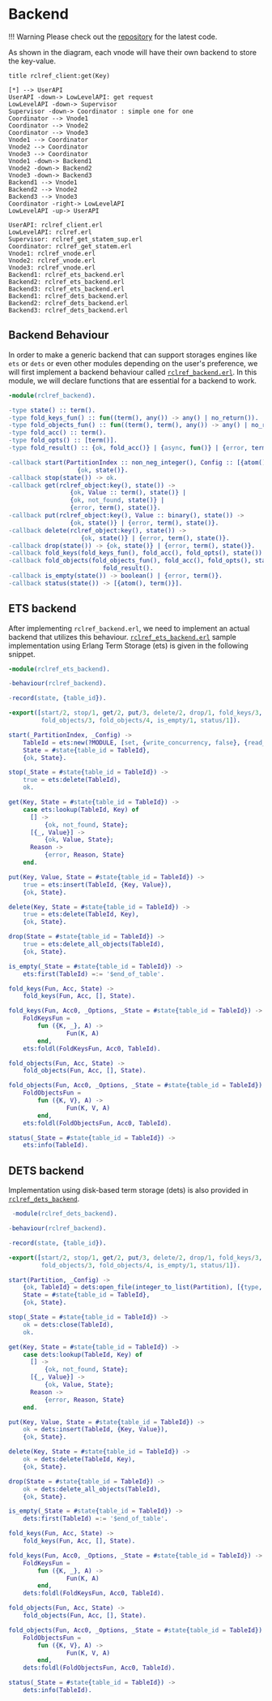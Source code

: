 # Backend

!!! Warning
    Please check out the [repository](https://github.com/wattlebirdaz/rclref) for the latest code.

As shown in the diagram, each vnode will have their own backend to store the key-value.

```plantuml
title rclref_client:get(Key)

[*] --> UserAPI 
UserAPI -down-> LowLevelAPI: get request
LowLevelAPI -down-> Supervisor
Supervisor -down-> Coordinator : simple one for one
Coordinator --> Vnode1
Coordinator --> Vnode2
Coordinator --> Vnode3
Vnode1 --> Coordinator
Vnode2 --> Coordinator
Vnode3 --> Coordinator
Vnode1 -down-> Backend1
Vnode2 -down-> Backend2
Vnode3 -down-> Backend3
Backend1 --> Vnode1
Backend2 --> Vnode2
Backend3 --> Vnode3
Coordinator -right-> LowLevelAPI
LowLevelAPI -up-> UserAPI

UserAPI: rclref_client.erl
LowLevelAPI: rclref.erl
Supervisor: rclref_get_statem_sup.erl
Coordinator: rclref_get_statem.erl
Vnode1: rclref_vnode.erl
Vnode2: rclref_vnode.erl
Vnode3: rclref_vnode.erl
Backend1: rclref_ets_backend.erl
Backend2: rclref_ets_backend.erl
Backend3: rclref_ets_backend.erl
Backend1: rclref_dets_backend.erl
Backend2: rclref_dets_backend.erl
Backend3: rclref_dets_backend.erl
```


## Backend Behaviour

In order to make a generic backend that can support storages engines like `ets` or `dets` or even other modules depending on the user's preference, we will first implement a backend behaviour called [`rclref_backend.erl`](https://github.com/wattlebirdaz/rclref/blob/master/apps/rclref/src/rclref_backend.erl). In this module, we will declare functions that are essential for a backend to work.

```erlang
-module(rclref_backend).

-type state() :: term().
-type fold_keys_fun() :: fun((term(), any()) -> any() | no_return()).
-type fold_objects_fun() :: fun((term(), term(), any()) -> any() | no_return()).
-type fold_acc() :: term().
-type fold_opts() :: [term()].
-type fold_result() :: {ok, fold_acc()} | {async, fun()} | {error, term()}.

-callback start(PartitionIndex :: non_neg_integer(), Config :: [{atom(), term()}]) ->
                   {ok, state()}.
-callback stop(state()) -> ok.
-callback get(rclref_object:key(), state()) ->
                 {ok, Value :: term(), state()} |
                 {ok, not_found, state()} |
                 {error, term(), state()}.
-callback put(rclref_object:key(), Value :: binary(), state()) ->
                 {ok, state()} | {error, term(), state()}.
-callback delete(rclref_object:key(), state()) ->
                    {ok, state()} | {error, term(), state()}.
-callback drop(state()) -> {ok, state()} | {error, term(), state()}.
-callback fold_keys(fold_keys_fun(), fold_acc(), fold_opts(), state()) -> fold_result().
-callback fold_objects(fold_objects_fun(), fold_acc(), fold_opts(), state()) ->
                          fold_result().
-callback is_empty(state()) -> boolean() | {error, term()}.
-callback status(state()) -> [{atom(), term()}].
```


## ETS backend

After implementing `rclref_backend.erl`, we need to implement an actual backend that utilizes this behaviour. [`rclref_ets_backend.erl`](https://github.com/wattlebirdaz/rclref/blob/master/apps/rclref/src/rclref_ets_backend.erl) sample implementation using Erlang Term Storage (ets) is given in the following snippet.


```erlang
-module(rclref_ets_backend).

-behaviour(rclref_backend).

-record(state, {table_id}).

-export([start/2, stop/1, get/2, put/3, delete/2, drop/1, fold_keys/3, fold_keys/4,
         fold_objects/3, fold_objects/4, is_empty/1, status/1]).

start(_PartitionIndex, _Config) ->
    TableId = ets:new(?MODULE, [set, {write_concurrency, false}, {read_concurrency, false}]),
    State = #state{table_id = TableId},
    {ok, State}.

stop(_State = #state{table_id = TableId}) ->
    true = ets:delete(TableId),
    ok.

get(Key, State = #state{table_id = TableId}) ->
    case ets:lookup(TableId, Key) of
      [] ->
          {ok, not_found, State};
      [{_, Value}] ->
          {ok, Value, State};
      Reason ->
          {error, Reason, State}
    end.

put(Key, Value, State = #state{table_id = TableId}) ->
    true = ets:insert(TableId, {Key, Value}),
    {ok, State}.

delete(Key, State = #state{table_id = TableId}) ->
    true = ets:delete(TableId, Key),
    {ok, State}.

drop(State = #state{table_id = TableId}) ->
    true = ets:delete_all_objects(TableId),
    {ok, State}.

is_empty(_State = #state{table_id = TableId}) ->
    ets:first(TableId) =:= '$end_of_table'.

fold_keys(Fun, Acc, State) ->
    fold_keys(Fun, Acc, [], State).

fold_keys(Fun, Acc0, _Options, _State = #state{table_id = TableId}) ->
    FoldKeysFun =
        fun ({K, _}, A) ->
                Fun(K, A)
        end,
    ets:foldl(FoldKeysFun, Acc0, TableId).

fold_objects(Fun, Acc, State) ->
    fold_objects(Fun, Acc, [], State).

fold_objects(Fun, Acc0, _Options, _State = #state{table_id = TableId}) ->
    FoldObjectsFun =
        fun ({K, V}, A) ->
                Fun(K, V, A)
        end,
    ets:foldl(FoldObjectsFun, Acc0, TableId).

status(_State = #state{table_id = TableId}) ->
    ets:info(TableId).
```

## DETS backend

Implementation using disk-based term storage (dets) is also provided in [`rclref_dets_backend`](https://github.com/wattlebirdaz/rclref/blob/master/apps/rclref/src/rclref_dets_backend.erl).
 
```erlang
 -module(rclref_dets_backend).

-behaviour(rclref_backend).

-record(state, {table_id}).

-export([start/2, stop/1, get/2, put/3, delete/2, drop/1, fold_keys/3, fold_keys/4,
         fold_objects/3, fold_objects/4, is_empty/1, status/1]).

start(Partition, _Config) ->
    {ok, TableId} = dets:open_file(integer_to_list(Partition), [{type, set}]),
    State = #state{table_id = TableId},
    {ok, State}.

stop(_State = #state{table_id = TableId}) ->
    ok = dets:close(TableId),
    ok.

get(Key, State = #state{table_id = TableId}) ->
    case dets:lookup(TableId, Key) of
      [] ->
          {ok, not_found, State};
      [{_, Value}] ->
          {ok, Value, State};
      Reason ->
          {error, Reason, State}
    end.

put(Key, Value, State = #state{table_id = TableId}) ->
    ok = dets:insert(TableId, {Key, Value}),
    {ok, State}.

delete(Key, State = #state{table_id = TableId}) ->
    ok = dets:delete(TableId, Key),
    {ok, State}.

drop(State = #state{table_id = TableId}) ->
    ok = dets:delete_all_objects(TableId),
    {ok, State}.

is_empty(_State = #state{table_id = TableId}) ->
    dets:first(TableId) =:= '$end_of_table'.

fold_keys(Fun, Acc, State) ->
    fold_keys(Fun, Acc, [], State).

fold_keys(Fun, Acc0, _Options, _State = #state{table_id = TableId}) ->
    FoldKeysFun =
        fun ({K, _}, A) ->
                Fun(K, A)
        end,
    dets:foldl(FoldKeysFun, Acc0, TableId).

fold_objects(Fun, Acc, State) ->
    fold_objects(Fun, Acc, [], State).

fold_objects(Fun, Acc0, _Options, _State = #state{table_id = TableId}) ->
    FoldObjectsFun =
        fun ({K, V}, A) ->
                Fun(K, V, A)
        end,
    dets:foldl(FoldObjectsFun, Acc0, TableId).

status(_State = #state{table_id = TableId}) ->
    dets:info(TableId).
```
